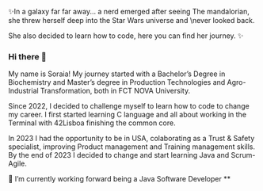 ✨In a galaxy far far away... a nerd emerged after seeing The mandalorian, she threw herself deep into the Star Wars universe and \never looked back.

She also decided to learn how to code, here you can find her journey. ✨

### Hi there 👋
My name is Soraia! My journey started with a Bachelor’s Degree in Biochemistry and Master’s degree in Production Technologies and Agro-Industrial Transformation, both in FCT NOVA University.

Since 2022, I decided to challenge myself to learn how to code to change my career. 
I first started learning C language and all about working in the Terminal with 42Lisboa finishing the common core. 

In 2023 I had the opportunity to be in USA, colaborating as a Trust & Safety specialist, improving Product management and Training management skills.
By the end of 2023 I decided to change and start learning Java and Scrum-Agile.


<!--
**soraiathegirleffect/soraiathegirleffect** is a ✨ _special_ ✨ repository because its `README.md` (this file) appears on your GitHub profile.
-->


🌱 I’m currently working forward being a Java Software Developer **

